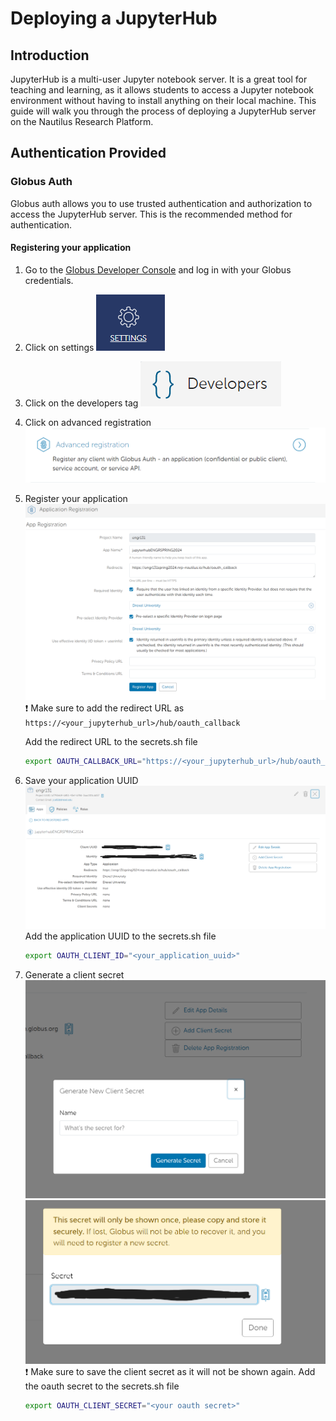 # Deploying a JupyterHub

## Introduction

JupyterHub is a multi-user Jupyter notebook server. It is a great tool for teaching and learning, as it allows students to access a Jupyter notebook environment without having to install anything on their local machine. This guide will walk you through the process of deploying a JupyterHub server on the Nautilus Research Platform.

## Authentication Provided

### Globus Auth

Globus auth allows you to use trusted authentication and authorization to access the JupyterHub server. This is the recommended method for authentication.

#### Registering your application

1. Go to the [Globus Developer Console](https://developers.globus.org/) and log in with your Globus credentials.
1. Click on settings
   ![Globus Settings](figures/globusauth/auth1.png)
1. Click on the developers tag
   ![Globus Developers](figures/globusauth/auth2.png)
1. Click on advanced registration
    ![Globus Advanced Registration](figures/globusauth/auth3.png)
1. Register your application
    ![Globus Register Application](figures/globusauth/auth4.png)
    :exclamation: Make sure to add the redirect URL as `https://<your_jupyterhub_url>/hub/oauth_callback`

    Add the redirect URL to the secrets.sh file
    ```bash
    export OAUTH_CALLBACK_URL="https://<your_jupyterhub_url>/hub/oauth_callback"
    ```
2. Save your application UUID
   ![Globus Save UUID](figures/globusauth/auth5.png)
    Add the application UUID to the secrets.sh file
    ```bash
    export OAUTH_CLIENT_ID="<your_application_uuid>"
    ```
3. Generate a client secret
   ![Globus Generate Secret](figures/globusauth/auth6.png)
   ![Globus Save Secret](figures/globusauth/auth7.png)
   :exclamation: Make sure to save the client secret as it will not be shown again.
    Add the oauth secret to the secrets.sh file
    ```bash
    export OAUTH_CLIENT_SECRET="<your oauth secret>"
    ```
